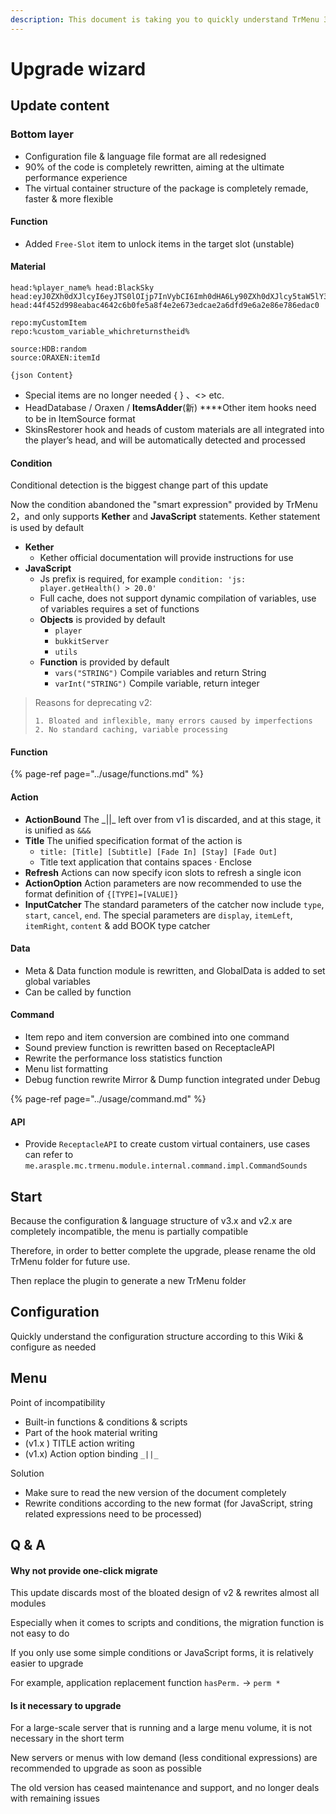 ```yaml
---
description: This document is taking you to quickly understand TrMenu 3.0 and upgrade steps
---
```


# Upgrade wizard

## Update content

### Bottom layer

* Configuration file & language file format are all redesigned
* 90% of the code is completely rewritten, aiming at the ultimate performance experience
* The virtual container structure of the package is completely remade, faster & more flexible

#### Function

* Added `Free-Slot` item to unlock items in the target slot (unstable)

#### Material

```text
head:%player_name% head:BlackSky
head:eyJ0ZXh0dXJlcyI6eyJTS0lOIjp7InVybCI6Imh0dHA6Ly90ZXh0dXJlcy5taW5lY3JhZnQubmV0L3RleHR1cmUvNDRmNDUyZDk5OGVhYmFjNDY0MmM2YjBmZTVhOGY0ZTJlNjczZWRjYWUyYTZkZmQ5ZTZhMmU4NmU3ODZlZGFjMCJ9fX0=
head:44f452d998eabac4642c6b0fe5a8f4e2e673edcae2a6dfd9e6a2e86e786edac0

repo:myCustomItem
repo:%custom_variable_whichreturnstheid%

source:HDB:random
source:ORAXEN:itemId

{json Content}
```

* Special items are no longer needed { } 、&lt;&gt; etc.
* HeadDatabase / Oraxen / **ItemsAdder**\(新\) ****Other item hooks need to be in ItemSource format
* SkinsRestorer hook and heads of custom materials are all integrated into the player’s head, and will be automatically detected and processed

#### Condition

Conditional detection is the biggest change part of this update

Now the condition abandoned the "smart expression" provided by TrMenu 2，and only supports **Kether** and **JavaScript** statements. Kether statement is used by default

* **Kether**
  * Kether official documentation will provide instructions for use
* **JavaScript**
  * Js prefix is required, for example `condition: 'js: player.getHealth() > 20.0'`
  * Full cache, does not support dynamic compilation of variables, use of variables requires a set of functions
  * **Objects** is provided by default
    * `player`
    * `bukkitServer`
    * `utils`
  * **Function** is provided by default
    * `vars("STRING")` Compile variables and return String
    * `varInt("STRING")` Compile variable, return integer

> Reasons for deprecating v2:
>
> ```text
> 1. Bloated and inflexible, many errors caused by imperfections
> 2. No standard caching, variable processing
> ```

#### Function

{% page-ref page="../usage/functions.md" %}

#### Action

* **ActionBound** The \_\|\|\_ left over from v1 is discarded, and at this stage, it is unified as `&&&`
* **Title** The unified specification format of the action is
  * `title: [Title] [Subtitle] [Fade In] [Stay] [Fade Out]`
  * Title text application that contains spaces · Enclose
* **Refresh** Actions can now specify icon slots to refresh a single icon
* **ActionOption** Action parameters are now recommended to use the format definition of `{[TYPE]=[VALUE]}`
* **InputCatcher** The standard parameters of the catcher now include `type`, `start`, `cancel`, `end`. The special parameters are `display`, `itemLeft`, `itemRight`, `content` & add BOOK type catcher

#### Data

* Meta & Data function module is rewritten, and GlobalData is added to set global variables
* Can be called by function

#### Command

* Item repo and item conversion are combined into one command
* Sound preview function is rewritten based on ReceptacleAPI
* Rewrite the performance loss statistics function
* Menu list formatting
* Debug function rewrite Mirror & Dump function integrated under Debug

{% page-ref page="../usage/command.md" %}

#### API

* Provide `ReceptacleAPI` to create custom virtual containers, use cases can refer to `me.arasple.mc.trmenu.module.internal.command.impl.CommandSounds`

## Start

Because the configuration & language structure of v3.x and v2.x are completely incompatible, the menu is partially compatible

Therefore, in order to better complete the upgrade, please rename the old TrMenu folder for future use.

Then replace the plugin to generate a new TrMenu folder

## Configuration

Quickly understand the configuration structure according to this Wiki & configure as needed

## Menu

Point of incompatibility

* Built-in functions & conditions & scripts
* Part of the hook material writing
* \(v1.x \) TITLE action writing
* \(v1.x\) Action option binding `_||_`

Solution

* Make sure to read the new version of the document completely
* Rewrite conditions according to the new format (for JavaScript, string related expressions need to be processed)

## Q & A

#### Why not provide one-click migrate

This update discards most of the bloated design of v2 & rewrites almost all modules

Especially when it comes to scripts and conditions, the migration function is not easy to do

If you only use some simple conditions or JavaScript forms, it is relatively easier to upgrade

For example, application replacement function `hasPerm.` -> `perm *`

#### Is it necessary to upgrade

For a large-scale server that is running and a large menu volume, it is not necessary in the short term

New servers or menus with low demand (less conditional expressions) are recommended to upgrade as soon as possible

The old version has ceased maintenance and support, and no longer deals with remaining issues



